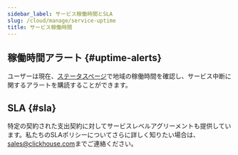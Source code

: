```yaml
---
sidebar_label: サービス稼働時間とSLA
slug: /cloud/manage/service-uptime
title: サービス稼働時間
---
```


## 稼働時間アラート {#uptime-alerts}

ユーザーは現在、[ステータスページ](https://status.clickhouse.com/)で地域の稼働時間を確認し、サービス中断に関するアラートを購読することができます。

## SLA {#sla}

特定の契約された支出契約に対してサービスレベルアグリーメントも提供しています。私たちのSLAポリシーについてさらに詳しく知りたい場合は、[sales@clickhouse.com](mailto:sales@clickhouse.com)までご連絡ください。
